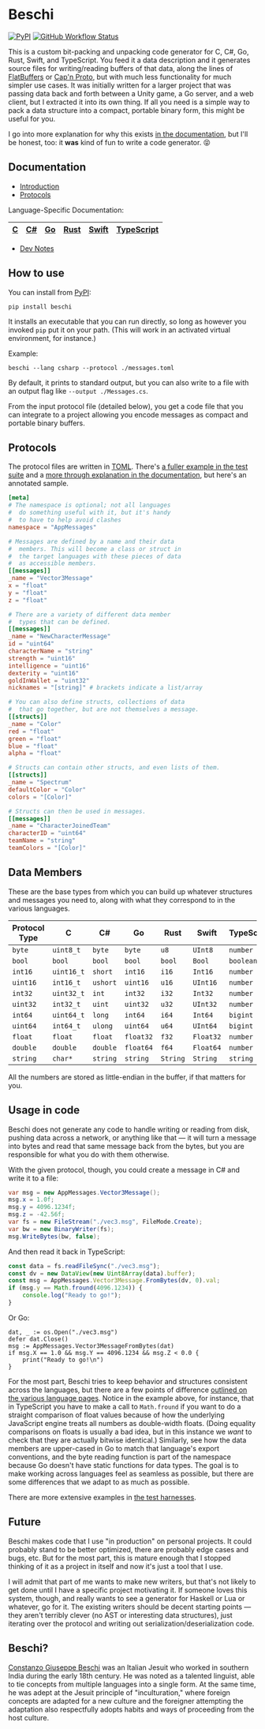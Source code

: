 # Beschi

[![PyPI](https://img.shields.io/pypi/v/beschi)](https://pypi.org/project/beschi/) [![GitHub Workflow Status](https://img.shields.io/github/actions/workflow/status/sjml/beschi/ci.yml)](https://github.com/sjml/beschi/actions/workflows/ci.yml)

This is a custom bit-packing and unpacking code generator for C, C#, Go, Rust, Swift, and TypeScript. You feed it a data description and it generates source files for writing/reading buffers of that data, along the lines of [FlatBuffers](https://google.github.io/flatbuffers/) or [Cap'n Proto](https://capnproto.org), but with much less functionality for much simpler use cases. It was initially written for a larger project that was passing data back and forth between a Unity game, a Go server, and a web client, but I extracted it into its own thing. If all you need is a simple way to pack a data structure into a compact, portable binary form, this might be useful for you.

I go into more explanation for why this exists [in the documentation](https://github.com/sjml/beschi/blob/main/docs/), but I'll be honest, too: it **was** kind of fun to write a code generator. 😝 


## Documentation

* [Introduction](https://github.com/sjml/beschi/blob/main/docs/introduction.md)
* [Protocols](https://github.com/sjml/beschi/blob/main/docs/protocols.md)

Language-Specific Documentation: 

| [C](https://github.com/sjml/beschi/blob/main/docs/languages/c.md) | [C#](https://github.com/sjml/beschi/blob/main/docs/languages/csharp.md) | [Go](https://github.com/sjml/beschi/blob/main/docs/languages/go.md) | [Rust](https://github.com/sjml/beschi/blob/main/docs/languages/rust.md) | [Swift](https://github.com/sjml/beschi/blob/main/docs/languages/swift.md) | [TypeScript](https://github.com/sjml/beschi/blob/main/docs/languages/typescript.md) |
|-|-|-|-|-|-|

* [Dev Notes](https://github.com/sjml/beschi/blob/main/docs/dev)


## How to use

You can install from [PyPI](https://pypi.org/project/beschi/): 

```
pip install beschi
```

It installs an executable that you can run directly, so long as however you invoked `pip` put it on your path. (This will work in an activated virtual environment, for instance.)

Example:
```
beschi --lang csharp --protocol ./messages.toml
```

By default, it prints to standard output, but you can also write to a file with an output flag like `--output ./Messages.cs`.

From the input protocol file (detailed below), you get a code file that you can integrate to a project allowing you encode messages as compact and portable binary buffers. 


## Protocols

The protocol files are written in [TOML](https://toml.io). There's [a fuller example in the test suite](https://github.com/sjml/beschi/tree/main/test/_protocols/example.toml) and a [more through explanation in the documentation](https://github.com/sjml/beschi/blob/main/docs/protocols.md), but here's an annotated sample.

```toml
[meta]
# The namespace is optional; not all languages
#  do something useful with it, but it's handy
#  to have to help avoid clashes
namespace = "AppMessages"

# Messages are defined by a name and their data
#  members. This will become a class or struct in
#  the target languages with these pieces of data
#  as accessible members.
[[messages]]
_name = "Vector3Message"
x = "float"
y = "float"
z = "float"

# There are a variety of different data member
#  types that can be defined.
[[messages]]
_name = "NewCharacterMessage"
id = "uint64"
characterName = "string"
strength = "uint16"
intelligence = "uint16"
dexterity = "uint16"
goldInWallet = "uint32"
nicknames = "[string]" # brackets indicate a list/array

# You can also define structs, collections of data
#  that go together, but are not themselves a message.
[[structs]]
_name = "Color"
red = "float"
green = "float"
blue = "float"
alpha = "float"

# Structs can contain other structs, and even lists of them.
[[structs]]
_name = "Spectrum"
defaultColor = "Color"
colors = "[Color]"

# Structs can then be used in messages.
[[messages]]
_name = "CharacterJoinedTeam"
characterID = "uint64"
teamName = "string"
teamColors = "[Color]"
```

## Data Members

These are the base types from which you can build up whatever structures and messages you need to, along with what they correspond to in the various languages. 

| Protocol Type | C          | C#       | Go        | Rust     | Swift     | TypeScript |
|---------------|------------|----------|-----------|----------|-----------|------------|
| `byte`        | `uint8_t`  | `byte`   | `byte`    | `u8`     | `UInt8`   | `number`   |
| `bool`        | `bool`     | `bool`   | `bool`    | `bool`   | `Bool`    | `boolean`  |
| `int16`       | `uint16_t` | `short`  | `int16`   | `i16`    | `Int16`   | `number`   |
| `uint16`      | `int16_t`  | `ushort` | `uint16`  | `u16`    | `UInt16`  | `number`   |
| `int32`       | `uint32_t` | `int`    | `int32`   | `i32`    | `Int32`   | `number`   |
| `uint32`      | `int32_t`  | `uint`   | `uint32`  | `u32`    | `UInt32`  | `number`   |
| `int64`       | `uint64_t` | `long`   | `int64`   | `i64`    | `Int64`   | `bigint`   |
| `uint64`      | `int64_t`  | `ulong`  | `uint64`  | `u64`    | `UInt64`  | `bigint`   |
| `float`       | `float`    | `float`  | `float32` | `f32`    | `Float32` | `number`   |
| `double`      | `double`   | `double` | `float64` | `f64`    | `Float64` | `number`   |
| `string`      | `char*`    | `string` | `string`  | `String` | `String`  | `string`   |

All the numbers are stored as little-endian in the buffer, if that matters for you. 


## Usage in code

Beschi does not generate any code to handle writing or reading from disk, pushing data across a network, or anything like that — it will turn a message into bytes and read that same message back from the bytes, but you are responsible for what you do with them otherwise. 

With the given protocol, though, you could create a message in C# and write it to a file:
```csharp
var msg = new AppMessages.Vector3Message();
msg.x = 1.0f;
msg.y = 4096.1234f;
msg.z = -42.56f;
var fs = new FileStream("./vec3.msg", FileMode.Create);
var bw = new BinaryWriter(fs);
msg.WriteBytes(bw, false);
```

And then read it back in TypeScript:
```typescript
const data = fs.readFileSync("./vec3.msg");
const dv = new DataView(new Uint8Array(data).buffer);
const msg = AppMessages.Vector3Message.FromBytes(dv, 0).val;
if (msg.y == Math.fround(4096.1234)) {
    console.log("Ready to go!");
}
```

Or Go:
```golang
dat, _ := os.Open("./vec3.msg")
defer dat.Close()
msg := AppMessages.Vector3MessageFromBytes(dat)
if msg.X == 1.0 && msg.Y == 4096.1234 && msg.Z < 0.0 {
	print("Ready to go!\n")
}
```

For the most part, Beschi tries to keep behavior and structures consistent across the languages, but there are a few points of difference [outlined on the various language pages](https://github.com/sjml/beschi/blob/main/docs/languages). Notice in the example above, for instance, that in TypeScript you have to make a call to `Math.fround` if you want to do a straight comparison of float values because of how the underlying JavaScript engine treats all numbers as double-width floats. (Doing equality comparisons on floats is usually a bad idea, but in this instance we *want* to check that they are actually bitwise identical.) Similarly, see how the data members are upper-cased in Go to match that language's export conventions, and the byte reading function is part of the namespace because Go doesn't have static functions for data types. The goal is to make working across languages feel as seamless as possible, but there are some differences that we adapt to as much as possible. 

There are more extensive examples in [the test harnesses](https://github.com/sjml/beschi/tree/main/test/_harnesses).


## Future

Beschi makes code that I use "in production" on personal projects. It could probably stand to be better optimized, there are probably edge cases and bugs, etc. But for the most part, this is mature enough that I stopped thinking of it as a project in itself and now it's just a tool that I use. 

I will admit that part of me wants to make new writers, but that's not likely to get done until I have a specific project motivating it. If someone loves this system, though, and really wants to see a generator for Haskell or Lua or whatever, go for it. The existing writers should be decent starting points — they aren't terribly clever (no AST or interesting data structures), just iterating over the protocol and writing out serialization/deserialization code. 


## Beschi?

[Constanzo Giuseppe Beschi](https://en.wikipedia.org/wiki/Constanzo_Beschi) was an Italian Jesuit who worked in southern India during the early 18th century. He was noted as a talented linguist, able to tie concepts from multiple languages into a single form. At the same time, he was adept at the Jesuit principle of "inculturation," where foreign concepts are adapted for a new culture and the foreigner attempting the adaptation also respectfully adopts habits and ways of proceeding from the host culture.

